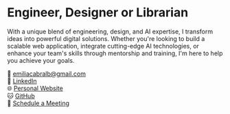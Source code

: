 

# Engineer, Designer or Librarian 

With a unique blend of engineering, design, and AI expertise, I transform ideas into powerful digital solutions. Whether you're looking to build a scalable web application, integrate cutting-edge AI technologies, or enhance your team's skills through mentorship and training, I'm here to help you achieve your goals.

📧 [emiliacabralb@gmail.com](mailto:emiliacabralb@gmail.com)  
🔗 [LinkedIn](https://www.linkedin.com/in/emiliacb)  
🌐 [Personal Website](https://www.emiliacabral.com)  
🐱 [GitHub](https://github.com/emiliacb)  
📅 [Schedule a Meeting](https://calendly.com/emilia-cb)
